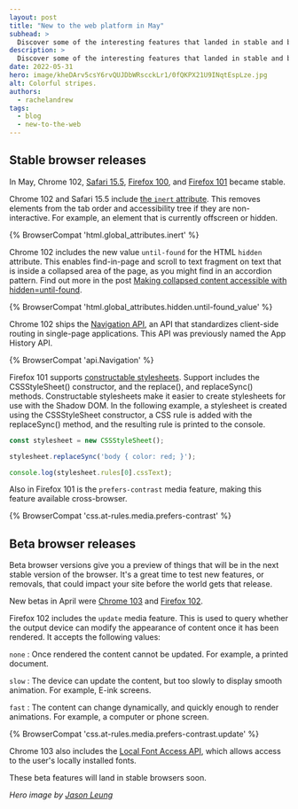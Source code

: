```yaml
---
layout: post
title: "New to the web platform in May"
subhead: >
  Discover some of the interesting features that landed in stable and beta web browsers during April 2022. 
description: >
  Discover some of the interesting features that landed in stable and beta web browsers during April 2022.
date: 2022-05-31
hero: image/kheDArv5csY6rvQUJDbWRscckLr1/0fQKPX21U9INqtEspLze.jpg
alt: Colorful stripes.
authors:
  - rachelandrew
tags:
  - blog
  - new-to-the-web
---
```


## Stable browser releases

In May, Chrome 102, [Safari 15.5](https://developer.apple.com/documentation/safari-release-notes/safari-15_5-release-notes), [Firefox 100](https://developer.mozilla.org/docs/Mozilla/Firefox/Releases/100), and [Firefox 101](https://developer.mozilla.org/en-US/docs/Mozilla/Firefox/Releases/101) became stable.

Chrome 102 and Safari 15.5 include [the `inert` attribute](https://developer.chrome.com/blog/inert/). This removes elements from the tab order and accessibility tree if they are non-interactive. For example, an element that is currently offscreen or hidden. 

{% BrowserCompat 'html.global_attributes.inert' %}

Chrome 102 includes the new value `until-found` for the HTML `hidden` attribute. This enables find-in-page and scroll to text fragment on text that is inside a collapsed area of the page, as you might find in an accordion pattern. Find out more in the post [Making collapsed content accessible with hidden=until-found](https://developer.chrome.com/blog/hidden-until-found/).

{% BrowserCompat 'html.global_attributes.hidden.until-found_value' %}

Chrome 102 ships the [Navigation API](https://developer.chrome.com/docs/web-platform/navigation-api/), an API that standardizes client-side routing in single-page applications. This API was previously named the App History API. 

{% BrowserCompat 'api.Navigation' %}

Firefox 101 supports [constructable stylesheets](/constructable-stylesheets/). Support includes the CSSStyleSheet() constructor, and the replace(), and replaceSync() methods. Constructable stylesheets make it easier to create stylesheets for use with the Shadow DOM. In the following example, a stylesheet is created using the CSSStyleSheet constructor, a CSS rule is added with the replaceSync() method, and the resulting rule is printed to the console.

```js
const stylesheet = new CSSStyleSheet();

stylesheet.replaceSync('body { color: red; }');

console.log(stylesheet.rules[0].cssText);
```

Also in Firefox 101 is the `prefers-contrast` media feature, making this feature available cross-browser.

{% BrowserCompat 'css.at-rules.media.prefers-contrast' %}

## Beta browser releases

Beta browser versions give you a preview of things that will be in the next stable version of the browser. It's a great time to test new features, or removals, that could impact your site before the world gets that release.

New betas in April were [Chrome 103](https://blog.chromium.org/2022/05/chrome-103-beta-early-navigation-hints.html) and [Firefox 102](https://developer.mozilla.org/docs/Mozilla/Firefox/Releases/102). 

Firefox 102 includes the `update` media feature. This is used to query whether the output device can modify the appearance of content once it has been rendered. It accepts the following values:

`none`
: Once rendered the content cannot be updated. For example, a printed document.

`slow`
: The device can update the content, but too slowly to display smooth animation. For example, E-ink screens.

`fast`
: The content can change dynamically, and quickly enough to render animations. For example, a computer or phone screen.

{% BrowserCompat 'css.at-rules.media.prefers-contrast.update' %}

Chrome 103 also includes the [Local Font Access API](/local-fonts/), which allows access to the user's locally installed fonts.

These beta features will land in stable browsers soon.

_Hero image by [Jason Leung](https://unsplash.com/@ninjason)_
  
  